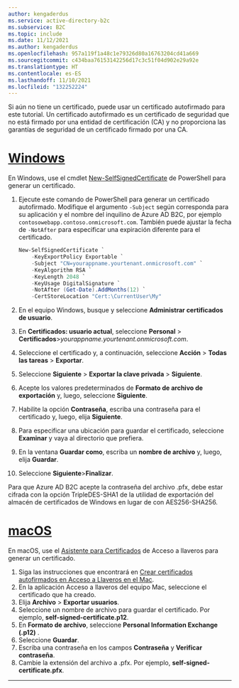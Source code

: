 ```yaml
---
author: kengaderdus
ms.service: active-directory-b2c
ms.subservice: B2C
ms.topic: include
ms.date: 11/12/2021
ms.author: kengaderdus
ms.openlocfilehash: 957a119f1a48c1e79326d80a16763204cd41a669
ms.sourcegitcommit: c434baa76153142256d17c3c51f04d902e29a92e
ms.translationtype: HT
ms.contentlocale: es-ES
ms.lasthandoff: 11/10/2021
ms.locfileid: "132252224"
---
```

Si aún no tiene un certificado, puede usar un certificado autofirmado para este tutorial. Un certificado autofirmado es un certificado de seguridad que no está firmado por una entidad de certificación (CA) y no proporciona las garantías de seguridad de un certificado firmado por una CA. 

# <a name="windows"></a>[Windows](#tab/windows)

En Windows, use el cmdlet [New-SelfSignedCertificate](/powershell/module/pki/new-selfsignedcertificate) de PowerShell para generar un certificado.

1. Ejecute este comando de PowerShell para generar un certificado autofirmado. Modifique el argumento `-Subject` según corresponda para su aplicación y el nombre del inquilino de Azure AD B2C, por ejemplo `contosowebapp.contoso.onmicrosoft.com`. También puede ajustar la fecha de `-NotAfter` para especificar una expiración diferente para el certificado.

    ```PowerShell
    New-SelfSignedCertificate `
        -KeyExportPolicy Exportable `
        -Subject "CN=yourappname.yourtenant.onmicrosoft.com" `
        -KeyAlgorithm RSA `
        -KeyLength 2048 `
        -KeyUsage DigitalSignature `
        -NotAfter (Get-Date).AddMonths(12) `
        -CertStoreLocation "Cert:\CurrentUser\My"
    ```

1. En el equipo Windows, busque y seleccione **Administrar certificados de usuario**. 
1. En **Certificados: usuario actual**, seleccione **Personal** > **Certificados**>*yourappname.yourtenant.onmicrosoft.com*.
1. Seleccione el certificado y, a continuación, seleccione **Acción** > **Todas las tareas** > **Exportar**.
1. Seleccione **Siguiente** > **Exportar la clave privada** > **Siguiente**.
1. Acepte los valores predeterminados de **Formato de archivo de exportación** y, luego, seleccione **Siguiente**.
1. Habilite la opción **Contraseña**, escriba una contraseña para el certificado y, luego, elija **Siguiente**.
1. Para especificar una ubicación para guardar el certificado, seleccione **Examinar** y vaya al directorio que prefiera. 
1. En la ventana **Guardar como**, escriba un **nombre de archivo** y, luego, elija **Guardar**.
1. Seleccione **Siguiente**>**Finalizar**.

Para que Azure AD B2C acepte la contraseña del archivo .pfx, debe estar cifrada con la opción TripleDES-SHA1 de la utilidad de exportación del almacén de certificados de Windows en lugar de con AES256-SHA256.

# <a name="macos"></a>[macOS](#tab/macos)

En macOS, use el [Asistente para Certificados](https://support.apple.com/guide/keychain-access/aside/glosa3ed0609/11.0/mac/11.0) de Acceso a llaveros para generar un certificado.

1. Siga las instrucciones que encontrará en [Crear certificados autofirmados en Acceso a Llaveros en el Mac](https://support.apple.com/guide/keychain-access/kyca8916/mac).
1. En la aplicación Acceso a llaveros del equipo Mac, seleccione el certificado que ha creado.
1. Elija **Archivo** > **Exportar usuarios**.
1. Seleccione un nombre de archivo para guardar el certificado. Por ejemplo, **self-signed-certificate.p12**.
1. En **Formato de archivo**, seleccione **Personal Information Exchange (.p12)** .
1. Seleccione **Guardar**.
1. Escriba una contraseña en los campos **Contraseña** y **Verificar contraseña**.
1. Cambie la extensión del archivo a .pfx. Por ejemplo, **self-signed-certificate.pfx**.

---
